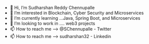- 👋 Hi, I’m Sudharshan Reddy Chennupalle
- 👀 I’m interested in Blockchain, Cyber Security and Microservices
- 🌱 I’m currently learning ...Java, Spring Boot, and Microservices 
- 💞️ I’m looking to work in .... web3 projects
- 📫 How to reach me --> @SChennupalle - Twitter
- 📫 How to reach me --> sudharshan32 - Linkedin
<!---
Rafael-32/Rafael-32 is a ✨ special ✨ repository because its `README.md` (this file) appears on your GitHub profile.
You can click the Preview link to take a look at your changes.
--->
